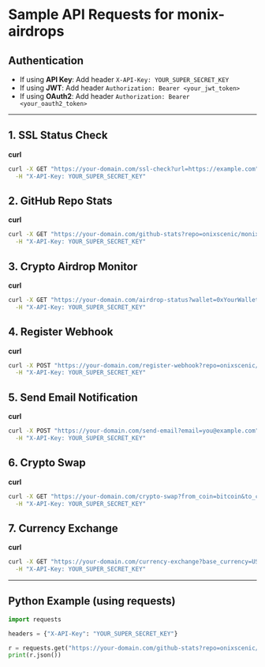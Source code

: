 # Sample API Requests for monix-airdrops

## Authentication
- If using **API Key**: Add header `X-API-Key: YOUR_SUPER_SECRET_KEY`
- If using **JWT**: Add header `Authorization: Bearer <your_jwt_token>`
- If using **OAuth2**: Add header `Authorization: Bearer <your_oauth2_token>`

---

## 1. SSL Status Check

**curl**
```sh
curl -X GET "https://your-domain.com/ssl-check?url=https://example.com" \
  -H "X-API-Key: YOUR_SUPER_SECRET_KEY"
```

## 2. GitHub Repo Stats

**curl**
```sh
curl -X GET "https://your-domain.com/github-stats?repo=onixscenic/monix-airdrops" \
  -H "X-API-Key: YOUR_SUPER_SECRET_KEY"
```

## 3. Crypto Airdrop Monitor

**curl**
```sh
curl -X GET "https://your-domain.com/airdrop-status?wallet=0xYourWalletAddress" \
  -H "X-API-Key: YOUR_SUPER_SECRET_KEY"
```

## 4. Register Webhook

**curl**
```sh
curl -X POST "https://your-domain.com/register-webhook?repo=onixscenic/monix-airdrops&webhook_url=https://your-webhook-endpoint.com" \
  -H "X-API-Key: YOUR_SUPER_SECRET_KEY"
```

## 5. Send Email Notification

**curl**
```sh
curl -X POST "https://your-domain.com/send-email?email=you@example.com" \
  -H "X-API-Key: YOUR_SUPER_SECRET_KEY"
```

## 6. Crypto Swap

**curl**
```sh
curl -X GET "https://your-domain.com/crypto-swap?from_coin=bitcoin&to_coin=ethereum&to_currency=usd" \
  -H "X-API-Key: YOUR_SUPER_SECRET_KEY"
```

## 7. Currency Exchange

**curl**
```sh
curl -X GET "https://your-domain.com/currency-exchange?base_currency=USD&target_currency=EUR" \
  -H "X-API-Key: YOUR_SUPER_SECRET_KEY"
```

---

## Python Example (using requests)

```python
import requests

headers = {"X-API-Key": "YOUR_SUPER_SECRET_KEY"}

r = requests.get("https://your-domain.com/github-stats?repo=onixscenic/monix-airdrops", headers=headers)
print(r.json())
```
